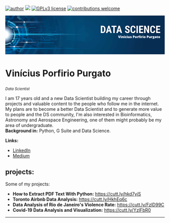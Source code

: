 [![author](https://img.shields.io/badge/author-vinny380-red.svg)](https://www.linkedin.com/in/vin%C3%ADcius-porfirio-purgato-7891401b3/) [![](https://img.shields.io/badge/python-3.8+-blue.svg)](https://www.python.org/downloads/release/python-365/) [![GPLv3 license](https://img.shields.io/badge/License-GPLv3-blue.svg)](http://perso.crans.org/besson/LICENSE.html) [![contributions welcome](https://img.shields.io/badge/contributions-welcome-brightgreen.svg?style=flat)](https://github.com/vinny380)

<p align="center">
  <img src="banner.png" >
</p>

# Vinícius Porfirio Purgato
<sub>*Data Scientist*</sub>

I am 17 years old and a new Data Scientist building my career through projects and valuable content to the people who follow me in the internet.
My plans are to become a better Data Scientist and to generate more value to people and the DS community, I'm also interested in Bioinformatics, Astronomy and Aerospace Engineering, one of them might probably be my area of undergraduate.<br>
**Background in:** Python, G Suite and Data Science.

**Links:**
* [LinkedIn](https://www.linkedin.com/in/vin%C3%ADcius-porfirio-purgato-7891401b3/)
* [Medium](https://vinny-purgato.medium.com/)


## projects:
Some of my projects:

* **How to Extract PDF Text With Python:** https://cutt.ly/hkd7yiS
* **Toronto Airbnb Data Analysis:** https://cutt.ly/HkhEq6c
* **Data Analysis of Rio de Janeiro's Violence Rate:** https://cutt.ly/FzlD99C
* **Covid-19 Data Analysis and Visualization:** https://cutt.ly/YzlFbR0
---
